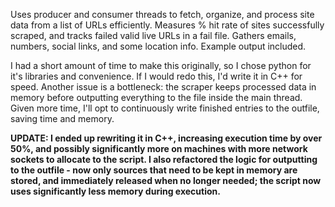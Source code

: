 Uses producer and consumer threads to fetch, organize, and process site data from a list of URLs efficiently. Measures % hit rate of sites successfully scraped, and tracks failed valid live URLs in a fail file. Gathers emails, numbers, social links, and some location info. Example output included. 

I had a short amount of time to make this originally, so I chose python for it's libraries and convenience. If I would redo this, I'd write it in C++ for speed. Another issue is a bottleneck: the scraper keeps processed data in memory before outputting everything to the file inside the main thread. Given more time, I'll opt to continuously write finished entries to the outfile, saving time and memory.

**UPDATE: I ended up rewriting it in C++, increasing execution time by over 50%, and possibly significantly more on machines with more network sockets to allocate to the script. I also refactored the logic for outputting to the outfile - now only sources that need to be kept in memory are stored, and immediately released when no longer needed; the script now uses significantly less memory during execution.**
